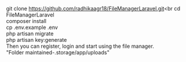 git clone https://github.com/radhikaagr18/FileManagerLaravel.git<br
cd FileManagerLaravel <br>
composer install<br>
cp .env.example .env<br>
php artisan migrate<br>
php artisan key:generate<br>
Then you can register, login and start using the file manager.<br>
"Folder maintained-.storage/app/uploads"<br>
